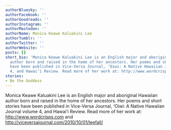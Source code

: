 ```yaml
---
authorBluesky: ''
authorFacebook: ''
authorGoodreads: ''
authorInstagram: ''
authorMastodon: ''
authorName: Monica Keawe Kaluakini Lee
authorTumblr: ''
authorTwitter: ''
authorWebsite: ''
posts: []
short_bio: 'Monica Keawe Kaluakini Lee is an English major and aboriginal Hawaiian
  author born and raised in the home of her ancestors. Her poems and short stories
  have been published in Vice-Versa Journal, ‘Oiwi: A Native Hawaiian Journal volume
  4, and Hawai’i Review. Read more of her work at: http://www.wordcrisps.com and http://viceversajournal.com/2010/10/01/leefall/'
stories:
- Be the Goddess
---
```


Monica Keawe Kaluakini Lee is an English major and aboriginal Hawaiian author born and raised in the home of her ancestors.  Her poems and short stories have been published in Vice-Versa Journal, ‘Oiwi: A Native Hawaiian Journal volume 4, and Hawai’i Review.  Read more of her work at: http://www.wordcrisps.com and http://viceversajournal.com/2010/10/01/leefall/